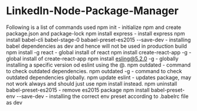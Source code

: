 # LinkedIn-Node-Package-Manager

Following is a list of commands used
npm init  - initialize npm and create package.json and package-lock
npm install express - install express
npm install babel-cli babel-stage-0 babael-preset-es2015 --save-dev  - installing babel dependencies as dev and hence will not be used in production build
npm install -g react  - global install of react
npm install create-react-app -g  - global install of create-react-app
npm install esling@5.2.0 -g - globally installing a specific version od eslint using the @.
npm outdated  - command to check outdated dependencies.
npm outdated -g  - command to check outdated dependencies globally.
npm update eslint - updates package, may not work always and should just use npm install instead.
npm uninstall babel-preset-es2015 - remove es2015 package
npm install babel-preset-env --save-dev  - installing the correct env preset according to .babelrc file as dev
